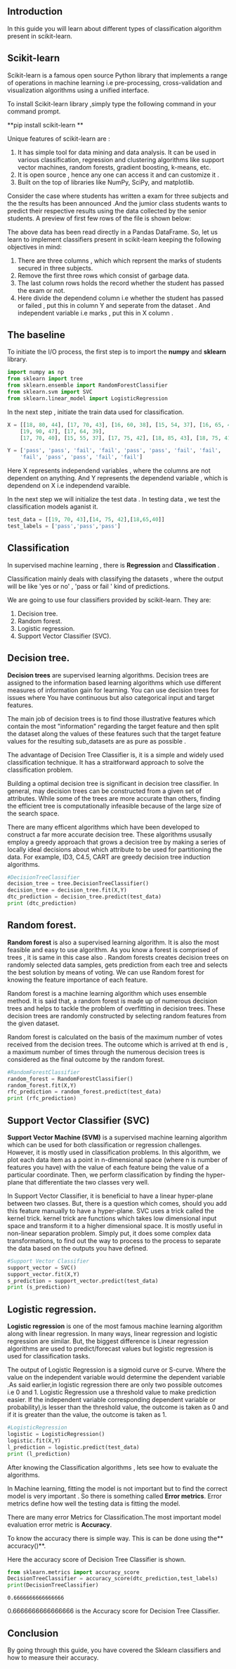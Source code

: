 ## Introduction

In this guide you will learn about different types of classification algorithm present in scikit-learn.

## Scikit-learn 

Scikit-learn is a famous open source Python library that implements a range of operations in machine learning i.e pre-processing, cross-validation and visualization algorithms using a unified interface.

To install Scikit-learn library ,simply type the following command in your command prompt.

**pip install scikit-learn
**

Unique features of scikit-learn are :

1. It has simple tool for data mining and data analysis. It can be used in various classification, regression and clustering    algorithms like support vector machines, random forests, gradient boosting, k-means, etc.
2. It is open source , hence any one can access it and can customize it .
3. Built on the top of libraries like NumPy, SciPy, and matplotlib.

Consider the case where students has written a exam for three subjects and the the results has been announced .And the jumior class students wants to predict their respective results using the data collected by the senior students.  A preview of first few rows of the file is shown below:

The above data has been read directly in a Pandas DataFrame. So, let us learn to implement classifiers present in scikit-learn
 keeping the following objectives in mind:
 
1. There are three columns , which which reprsent the marks of students secured in three subjects.
2. Remove the first three rows which consist of garbage data.
3. The last column rows holds the record whether the student has passed the exam or not. 
4. Here divide the dependend column i.e whether the student has passed or failed , put this in column Y and seperate from the dataset . And independent variable i.e marks , put this in X column . 

## The baseline

To initiate the I/O process, the first step is to import the **numpy** and **sklearn**  library.


```python
import numpy as np
from sklearn import tree
from sklearn.ensemble import RandomForestClassifier
from sklearn.svm import SVC
from sklearn.linear_model import LogisticRegression
```

In the next step , initiate the train data used for classification.


```python
X = [[18, 80, 44], [17, 70, 43], [16, 60, 38], [15, 54, 37], [16, 65, 40],
    [19, 90, 47], [17, 64, 39],
    [17, 70, 40], [15, 55, 37], [17, 75, 42], [18, 85, 43], [18, 75, 41], [18, 77, 41]]

Y = ['pass', 'pass', 'fail', 'fail', 'pass', 'pass', 'fail', 'fail',
    'fail', 'pass', 'pass', 'fail', 'fail']

```

Here X  represents independend variables , where the columns are not dependent on anything. And Y represents the dependend variable , which is dependend on X i.e independend varaible.

In the next step we will initialize the test data . In testing data , we test the classification models aganist it.


```python
test_data = [[19, 70, 43],[14, 75, 42],[18,65,40]]
test_labels = ['pass','pass','pass']
```

## Classification 

In supervised machine learning , there is **Regression** and **Classification** .

Classification mainly deals with classifying the datasets , where the output will be like 'yes or no' , 'pass or fail ' kind of predictions.

We are going to use four classifiers provided by scikit-learn. They are:
1. Decision tree.
2. Random forest.
3. Logistic regression.
4. Support Vector Classifier (SVC).


## Decision tree.

**Decision trees** are supervised learning algorithms. Decision trees are assigned to the information based learning algorithms which use different measures of information gain for learning. You  can use decision trees for issues where You have continuous but also categorical input and target features. 

The main job of decision trees is to find those illustrative features which contain the most "information" regarding the target feature and then split the dataset along the values of these features such that the target feature values for the resulting sub_datasets are as pure as possible .

The advantage of Decision Tree Classifier is, it is  a simple and widely used classification technique. It has a straitforward approach to solve the classification problem. 

Building a optimal decision tree is significant in decision tree classifier. In general, may decision trees can be constructed from a given set of attributes. While some of the trees are more accurate than others, finding the efficient tree is computationally infeasible because of the large size of the search space.

There are many  efficent algorithms which have been developed to construct a far more accurate decision tree. These algorithms ususally employ a greedy approach  that grows a decision tree by making a series of locally ideal decisions about which attribute to be used for partitioning the data. For example, ID3, C4.5, CART are greedy decision tree induction algorithms.


```python
#DecisionTreeClassifier
decision_tree = tree.DecisionTreeClassifier()
decision_tree = decision_tree.fit(X,Y)
dtc_prediction = decision_tree.predict(test_data)
print (dtc_prediction)
```

## Random forest.

**Random forest** is also a supervised learning algorithm.  It is also the most feasible  and easy to use algorithm. As you know a forest is comprised of trees , it is same in this case also . Random forests creates decision trees on randomly selected data samples, gets prediction from each tree and selects the best solution by means of voting. We can use Random forest for knowing the feature importance of each feature.

Random forest is a machine learning algorithm which uses ensemble method. It is said that, a random forest is made up of numerous decision trees and helps to tackle the problem of overfitting in decision trees. These decision trees are randomly constructed by selecting random features from the given dataset.

Random forest is calculated on the basis of the maximum number of votes received from the decision trees. The outcome which is arrived at th end is , a maximum number of times through the numerous decision trees is considered as the final outcome by the random forest.


```python
#RandomForestClassifier
random_forest = RandomForestClassifier()
random_forest.fit(X,Y)
rfc_prediction = random_forest.predict(test_data)
print (rfc_prediction)
```

## Support Vector Classifier (SVC)

**Support Vector Machine (SVM)** is a supervised machine learning algorithm which can be used for both classification or regression challenges. However,  it is mostly used in classification problems. In this algorithm, we plot each data item as a point in n-dimensional space (where n is number of features you have) with the value of each feature being the value of a particular coordinate. Then, we perform classification by finding the hyper-plane that differentiate the two classes very well.

In Support Vector Classifier, it is beneficial to have a linear hyper-plane between  two classes. But, there is a question which comes, should you add this feature manually to have a hyper-plane. SVC uses a trick called the kernel trick. kernel trick are functions which takes low dimensional input space and transform it to a higher dimensional space. It is mostly useful in non-linear separation problem. Simply put, it does some complex data transformations, to find out the way to process to the process to separate the data based on the outputs you have defined.


```python
#Support Vector Classifier
support_vector = SVC()
support_vector.fit(X,Y)
s_prediction = support_vector.predict(test_data)
print (s_prediction)

```

## Logistic regression.

**Logistic regression** is one of the most famous machine learning algorithm along with linear regression. In many ways, linear regression and logistic regression are similar. But, the biggest difference is  Linear regression algorithms are used to predict/forecast values but logistic regression is used for classification tasks.

The output of Logistic Regression is a sigmoid curve or S-curve. Where the value on the independent variable would determine the dependent variable .As said earlier,in logistic regression there are only two possible outcomes i.e 0 and 1. Logistic Regression use a threshold value to make  prediction easier. If the independent variable corresponding dependent variable or probability),is lesser than the threshold value, the outcome is taken as 0 and if it is greater than the value, the outcome is taken as 1.


```python
#LogisticRegression
logistic = LogisticRegression()
logistic.fit(X,Y)
l_prediction = logistic.predict(test_data)
print (l_prediction)
```

After knowing the Classification algorithms , lets see how to evaluate the algorithms.

In Machine learning, fitting the model is not important but to find the correct model is very important . So there is something called **Error metrics**. Error metrics define how  well the testing data is fitting the model. 

There are many error Metrics for Classification.The most important model evaluation error metric is  **Accuracy**.

To know the accuracy  there is simple way. This is can be done using the** accuracy()**.

Here the accuracy score of Decision Tree Classifier is shown. 


```python
from sklearn.metrics import accuracy_score
DecisionTreeClassifier = accuracy_score(dtc_prediction,test_labels)
print(DecisionTreeClassifier)
```

    0.6666666666666666
    

0.6666666666666666 is the Accuracy score for Decision Tree Classifier.

## Conclusion

By going through this guide, you have covered the Sklearn classifiers and how to measure their accuracy.


